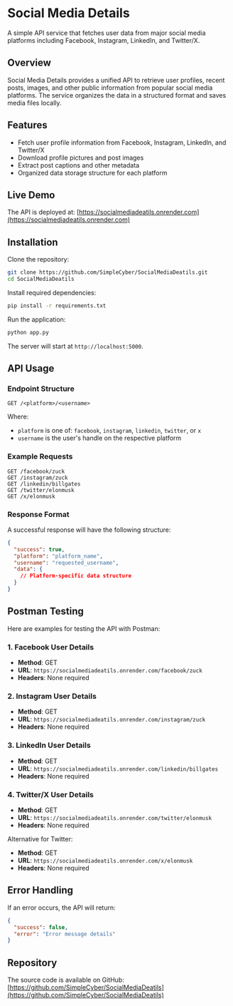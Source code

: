 # Social Media Details

A simple API service that fetches user data from major social media platforms including Facebook, Instagram, LinkedIn, and Twitter/X.

## Overview

Social Media Details provides a unified API to retrieve user profiles, recent posts, images, and other public information from popular social media platforms. The service organizes the data in a structured format and saves media files locally.

## Features

- Fetch user profile information from Facebook, Instagram, LinkedIn, and Twitter/X
- Download profile pictures and post images
- Extract post captions and other metadata
- Organized data storage structure for each platform

## Live Demo

The API is deployed at: [https://socialmediadeatils.onrender.com](https://socialmediadeatils.onrender.com)

## Installation

Clone the repository:

```bash
git clone https://github.com/SimpleCyber/SocialMediaDeatils.git
cd SocialMediaDeatils
```

Install required dependencies:

```bash
pip install -r requirements.txt
```

Run the application:

```bash
python app.py
```

The server will start at `http://localhost:5000`.

## API Usage

### Endpoint Structure

```
GET /<platform>/<username>
```

Where:
- `platform` is one of: `facebook`, `instagram`, `linkedin`, `twitter`, or `x`
- `username` is the user's handle on the respective platform

### Example Requests

```
GET /facebook/zuck
GET /instagram/zuck
GET /linkedin/billgates
GET /twitter/elonmusk
GET /x/elonmusk
```

### Response Format

A successful response will have the following structure:

```json
{
  "success": true,
  "platform": "platform_name",
  "username": "requested_username",
  "data": {
    // Platform-specific data structure
  }
}
```

## Postman Testing

Here are examples for testing the API with Postman:

### 1. Facebook User Details

- **Method**: GET
- **URL**: `https://socialmediadeatils.onrender.com/facebook/zuck`
- **Headers**: None required

### 2. Instagram User Details

- **Method**: GET
- **URL**: `https://socialmediadeatils.onrender.com/instagram/zuck`
- **Headers**: None required

### 3. LinkedIn User Details

- **Method**: GET
- **URL**: `https://socialmediadeatils.onrender.com/linkedin/billgates`
- **Headers**: None required

### 4. Twitter/X User Details

- **Method**: GET
- **URL**: `https://socialmediadeatils.onrender.com/twitter/elonmusk`
- **Headers**: None required

Alternative for Twitter:
- **Method**: GET
- **URL**: `https://socialmediadeatils.onrender.com/x/elonmusk`
- **Headers**: None required

## Error Handling

If an error occurs, the API will return:

```json
{
  "success": false,
  "error": "Error message details"
}
```

## Repository

The source code is available on GitHub: [https://github.com/SimpleCyber/SocialMediaDeatils](https://github.com/SimpleCyber/SocialMediaDeatils)

